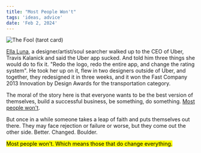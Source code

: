 ```yaml
---
title: "Most People Won't"
tags: 'ideas, advice'
date: 'Feb 2, 2024'
---
```


![The Fool (tarot card)](/images/fool.jpg)

[Ella Luna](https://thegreatdiscontent.com/elle-luna/), a designer/artist/soul searcher walked up to the CEO of Uber, Travis Kalanick and said the Uber app sucked. And told him three things she would do to fix it. "Redo the logo, redo the entire app, and change the rating system". He took her up on it, flew in two designers outside of Uber, and together, they redesigned it in three weeks, and it won the Fast Company 2013 Innovation by Design Awards for the transportation category.

The moral of the story here is that everyone wants to be the best version of themselves, build a successful business, be something, do something. [Most people won't](https://bryce.vc/post/64889707700/most-people-wont).

But once in a while someone takes a leap of faith and puts themselves out there. They may face rejection or failure or worse, but they come out the other side. Better. Changed. Boulder.

<mark>Most people won't. Which means those that do change everything. </mark>
